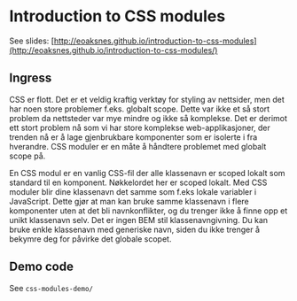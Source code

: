 # Introduction to CSS modules

See slides: [http://eoaksnes.github.io/introduction-to-css-modules](http://eoaksnes.github.io/introduction-to-css-modules/)

## Ingress

CSS er flott. Det er et veldig kraftig verktøy for styling av nettsider, men det har noen store problemer f.eks. globalt scope. Dette var ikke et så stort problem da nettsteder var mye mindre og ikke så komplekse. Det er derimot ett stort problem nå som vi har store komplekse web-applikasjoner, der trenden nå er å lage gjenbrukbare komponenter som er isolerte i fra hverandre. CSS moduler er en måte å håndtere problemet med globalt scope på.

En CSS modul er en vanlig CSS-fil der alle klassenavn er scoped lokalt som standard til en komponent. Nøkkelordet her er scoped lokalt. Med CSS moduler blir dine klassenavn det samme som f.eks lokale variabler i JavaScript. Dette gjør at man kan bruke samme klassenavn i flere komponenter uten at det bli navnkonflikter, og du trenger ikke å finne opp et unikt klassenavn selv. Det er ingen BEM stil klassenavngivning. Du kan bruke enkle klassenavn med generiske navn, siden du ikke trenger å bekymre deg for påvirke det globale scopet.

## Demo code

See `css-modules-demo/`